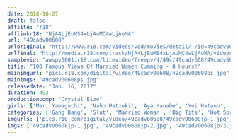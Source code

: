 ```yaml
---
date: 2018-10-27
draft: false
affsite: "r18"
afflinkr18: "NjA4LjEuMS4xLjAuMC4wLjAuMA"
url: "49cadv00608"
urloriginal: "http://www.r18.com/videos/vod/movies/detail/-/id=49cadv00608"
urlfinal: "http://media.r18.com/track/NjA4LjEuMS4xLjAuMC4wLjAuMA/videos/vod/movies/detail/-/id=49cadv00608"
samplevid: "awspv3001.r18.com/litevideo/freepv/4/49c/49cadv608/49cadv608_dmb_w.mp4"
title: "100 Famous Views Of Married Women Cumming - 8 Hours!"
mainimgurl: "pics.r18.com/digital/video/49cadv00608/49cadv00608ps.jpg"
mainimgs: "49cadv00608ps.jpg"
releasedate: "Jan. 16, 2017"
duration: 493
productioncomp: "Crystal Eizo"
girls: ['Mari Yamaguchi', 'Naho Hatzuki', 'Aya Manabe', 'Yui Hatano', 'Minami Natsukawa', 'Kyoko Maki', 'Yu Shinoda', 'Chihiro Akino', 'Yui Kyono', 'Aya Shina']
categories: ['Gang Bang', 'Slut', 'Married Woman', 'Big Tits', 'Hot Spring', 'Creampie', 'Facial', 'Compilation', 'Over 4 Hours', 'Hi-Def']
imgurls: ['pics.r18.com/digital/video/49cadv00608/49cadv00608jp-1.jpg', 'pics.r18.com/digital/video/49cadv00608/49cadv00608jp-2.jpg', 'pics.r18.com/digital/video/49cadv00608/49cadv00608jp-3.jpg', 'pics.r18.com/digital/video/49cadv00608/49cadv00608jp-4.jpg', 'pics.r18.com/digital/video/49cadv00608/49cadv00608jp-5.jpg', 'pics.r18.com/digital/video/49cadv00608/49cadv00608jp-6.jpg', 'pics.r18.com/digital/video/49cadv00608/49cadv00608jp-7.jpg', 'pics.r18.com/digital/video/49cadv00608/49cadv00608jp-8.jpg', 'pics.r18.com/digital/video/49cadv00608/49cadv00608jp-9.jpg', 'pics.r18.com/digital/video/49cadv00608/49cadv00608jp-10.jpg', 'pics.r18.com/digital/video/49cadv00608/49cadv00608jp-11.jpg', 'pics.r18.com/digital/video/49cadv00608/49cadv00608jp-12.jpg', 'pics.r18.com/digital/video/49cadv00608/49cadv00608jp-13.jpg', 'pics.r18.com/digital/video/49cadv00608/49cadv00608jp-14.jpg', 'pics.r18.com/digital/video/49cadv00608/49cadv00608jp-15.jpg', 'pics.r18.com/digital/video/49cadv00608/49cadv00608jp-16.jpg', 'pics.r18.com/digital/video/49cadv00608/49cadv00608jp-17.jpg', 'pics.r18.com/digital/video/49cadv00608/49cadv00608jp-18.jpg', 'pics.r18.com/digital/video/49cadv00608/49cadv00608jp-19.jpg', 'pics.r18.com/digital/video/49cadv00608/49cadv00608jp-20.jpg']
imgs: ['49cadv00608jp-1.jpg', '49cadv00608jp-2.jpg', '49cadv00608jp-3.jpg', '49cadv00608jp-4.jpg', '49cadv00608jp-5.jpg', '49cadv00608jp-6.jpg', '49cadv00608jp-7.jpg', '49cadv00608jp-8.jpg', '49cadv00608jp-9.jpg', '49cadv00608jp-10.jpg', '49cadv00608jp-11.jpg', '49cadv00608jp-12.jpg', '49cadv00608jp-13.jpg', '49cadv00608jp-14.jpg', '49cadv00608jp-15.jpg', '49cadv00608jp-16.jpg', '49cadv00608jp-17.jpg', '49cadv00608jp-18.jpg', '49cadv00608jp-19.jpg', '49cadv00608jp-20.jpg']
---
```


